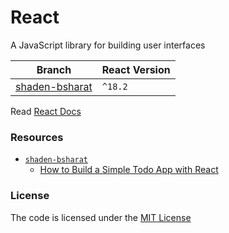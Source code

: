 # React
A JavaScript library for building user interfaces


| Branch                           | React Version |
|----------------------------------|---------------|
| [shaden-bsharat][shaden-bsharat] | `^18.2`       |


Read [React Docs](https://reactjs.org/docs/getting-started.html)


### Resources
- [`shaden-bsharat`][shaden-bsharat]
  - [How to Build a Simple Todo App with React](https://blog.devgenius.io/how-to-build-a-simple-todo-app-with-react-dd979a6a7a8a) 


### License
The code is licensed under the [MIT License][license]


[license]: https://github.com/habibun/react/blob/main/LICENSE
[shaden-bsharat]: https://github.com/habibun/react/tree/shaden-bsharat

